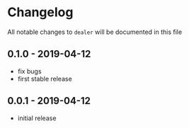 # Changelog

All notable changes to `dealer` will be documented in this file

## 0.1.0 - 2019-04-12

- fix bugs
- first stable release


## 0.0.1 - 2019-04-12

- initial release
